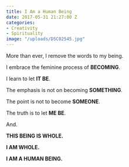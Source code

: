 ```yaml
---
title: I Am a Human Being
date: 2017-05-31 21:27:00 Z
categories:
- Creativity
- Spirituality
image: "/uploads/DSC02545.jpg"
---
```


More than ever, I remove the words to my being.

I embrace the feminine process of **BECOMING**.

I learn to let **IT BE**.

The emphasis is not on becoming **SOMETHING**.

The point is not to become **SOMEONE**.

The truth is to let **ME BE**.

And.

**THIS BEING IS WHOLE.**

**I AM WHOLE.**

**I AM A HUMAN BEING.**